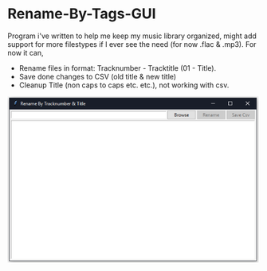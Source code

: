 # Rename-By-Tags-GUI
Program i've written to help me keep my music library organized, might add support for more filestypes if I ever see the need (for now .flac & .mp3). For now it can,

 - Rename files in format: Tracknumber - Tracktitle (01 - Title).
 - Save done changes to CSV (old title & new title)
 - Cleanup Title (non caps to caps etc. etc.), not working with csv.

![Alt text](Images/ss.png "Screenshot of program")
